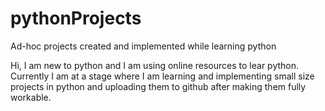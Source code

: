 # pythonProjects
Ad-hoc projects created and implemented while learning python

Hi, I am new to python and I am using online resources to lear python. Currently I am at a stage where I am learning 
and implementing small size projects in python and uploading them to github after making them fully workable.
